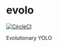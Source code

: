 # evolo
[![CircleCI](https://circleci.com/gh/tsukar/evolo.svg?style=shield)](https://circleci.com/gh/tsukar/evolo)

Evolutionary YOLO
